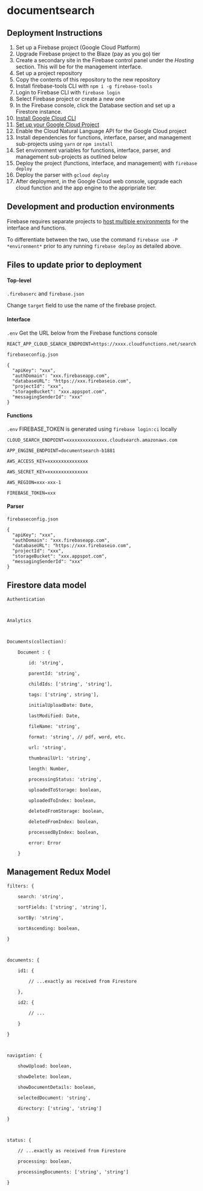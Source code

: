 # documentsearch

## Deployment Instructions

1. Set up a Firebase project (Google Cloud Platform)
2. Upgrade Firebase project to the Blaze (pay as you go) tier
3. Create a secondary site in the Firebase control panel under the _Hosting_ section. This will be for the management interface.
4. Set up a project repository
5. Copy the contents of this repository to the new repository
6. Install firebase-tools CLI with `npm i -g firebase-tools`
7. Login to Firebase CLI with `firebase login`
8. Select Firebase project or create a new one
9. In the Firebase console, click the Database section and set up a Firestore instance.
10. [Install Google Cloud CLI](https://cloud.google.com/appengine/docs/standard/nodejs/setting-up-environment)
11. [Set up your Google Cloud Project](https://cloud.google.com/appengine/docs/standard/nodejs/console/)
12. Enable the Cloud Natural Language API for the Google Cloud project
13. Install dependencies for functions, interface, parser, and management sub-projects using `yarn` or `npm install`
14. Set environment variables for functions, interface, parser, and management sub-projects as outlined below
15. Deploy the project (functions, interface, and management) with `firebase deploy`
16. Deploy the parser with `gcloud deploy`
17. After deployment, in the Google Cloud web console, upgrade each cloud function and the app engine to the appripriate tier.

## Development and production environments

Firebase requires separate projects to [host multiple environments](https://firebase.google.com/docs/projects/multiprojects) for the interface and functions.

To differentiate between the two, use the command `firebase use -P *environment*` prior to any
running `firebase deploy` as detailed above.

## Files to update prior to deployment

#### Top-level

`.firebaserc` and `firebase.json`

Change `target` field to use the name of the firebase project.

#### Interface

`.env`
Get the URL below from the Firebase functions console

```
REACT_APP_CLOUD_SEARCH_ENDPOINT=https://xxxx.cloudfunctions.net/search
```

`firebaseconfig.json`

```
{
  "apiKey": "xxx",
  "authDomain": "xxx.firebaseapp.com",
  "databaseURL": "https://xxx.firebaseio.com",
  "projectId": "xxx",
  "storageBucket": "xxx.appspot.com",
  "messagingSenderId": "xxx"
}

```

#### Functions

`.env`
FIREBASE_TOKEN is generated using `firebase login:ci` locally

```
CLOUD_SEARCH_ENDPOINT=xxxxxxxxxxxxxxx.cloudsearch.amazonaws.com

APP_ENGINE_ENDPOINT=documentsearch-b1881

AWS_ACCESS_KEY=xxxxxxxxxxxxxxx

AWS_SECRET_KEY=xxxxxxxxxxxxxxx

AWS_REGION=xxx-xxx-1

FIREBASE_TOKEN=xxx

```

#### Parser

`firebaseconfig.json`

```
{
  "apiKey": "xxx",
  "authDomain": "xxx.firebaseapp.com",
  "databaseURL": "https://xxx.firebaseio.com",
  "projectId": "xxx",
  "storageBucket": "xxx.appspot.com",
  "messagingSenderId": "xxx"
}

```

## Firestore data model

```
Authentication



Analytics



Documents(collection):

    Document : {

        id: 'string',

        parentId: 'string',

        childIds: ['string', 'string'],

        tags: ['string', string'],

        initialUploadDate: Date,

        lastModified: Date,

        fileName: 'string',

        format: 'string', // pdf, word, etc.

        url: 'string',

        thumbnailUrl: 'string',

        length: Number,

        processingStatus: 'string',

        uploadedToStorage: boolean,

        uploadedToIndex: boolean,

        deletedFromStorage: boolean,

        deletedFromIndex: boolean,

        processedByIndex: boolean,

        error: Error

    }

```

## Management Redux Model

```
filters: {

    search: 'string',

    sortFields: ['string', 'string'],

    sortBy: 'string',

    sortAscending: boolean,

}



documents: {

    id1: {

        // ...exactly as received from Firestore

    },

    id2: {

        // ...

    }

}



navigation: {

    showUpload: boolean,

    showDelete: boolean,

    showDocumentDetails: boolean,

    selectedDocument: 'string',

    directory: ['string', 'string']

}



status: {

    // ...exactly as received from Firestore

    processing: boolean,

    processingDocuments: ['string', 'string']

}

```
